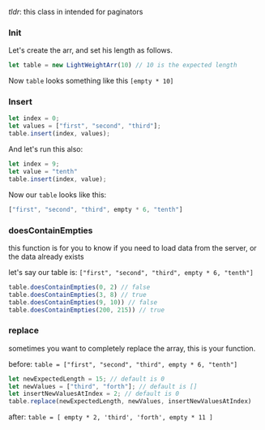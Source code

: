 *tldr*: this class in intended for paginators

### Init
Let's create the arr, and set his length as follows.
```js
let table = new LightWeightArr(10) // 10 is the expected length
```

Now `table` looks something like this `[empty * 10]`

### Insert

```js
let index = 0;
let values = ["first", "second", "third"];
table.insert(index, values);
```
And let's run this also:
```js
let index = 9;
let value = "tenth"
table.insert(index, value);
```

Now our `table` looks like this:
```js
["first", "second", "third", empty * 6, "tenth"]
```

### doesContainEmpties
this function is for you to know if you need to load data from the server, or the data already exists

let's say our table is: `["first", "second", "third", empty * 6, "tenth"]`
```js
table.doesContainEmpties(0, 2) // false
table.doesContainEmpties(3, 8) // true
table.doesContainEmpties(9, 10)) // false
table.doesContainEmpties(200, 215)) // true
```

### replace
sometimes you want to completely replace the array, this is your function.

before: `table = ["first", "second", "third", empty * 6, "tenth"]`

```js
let newExpectedLength = 15; // default is 0
let newValues = ["third", "forth"]; // default is []
let insertNewValuesAtIndex = 2; // default is 0
table.replace(newExpectedLength, newValues, insertNewValuesAtIndex)
```

after: `table = [ empty * 2, 'third', 'forth', empty * 11 ]`
